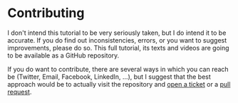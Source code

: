 # Contributing

I don't intend this tutorial to be very seriously taken, but I do intend it to be accurate. If you do find out inconsistencies, errors, or you want to suggest improvements, please do so. This full tutorial, its texts and videos are going to be available as a GitHub repository.

If you do want to contribute, there are several ways in which you can reach be (Twitter, Email, Facebook, LinkedIn, ...), but I suggest that the best approach would be to actually visit the repository and [open a ticket](https://github.com/AlphaGit/building-git/issues) or a [pull request](https://github.com/AlphaGit/building-git/pulls).

  